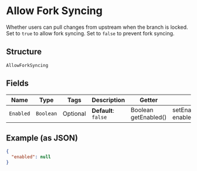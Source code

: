 
# Allow Fork Syncing

Whether users can pull changes from upstream when the branch is locked. Set to `true` to allow fork syncing. Set to `false` to prevent fork syncing.

## Structure

`AllowForkSyncing`

## Fields

| Name | Type | Tags | Description | Getter | Setter |
|  --- | --- | --- | --- | --- | --- |
| `Enabled` | `Boolean` | Optional | **Default**: `false` | Boolean getEnabled() | setEnabled(Boolean enabled) |

## Example (as JSON)

```json
{
  "enabled": null
}
```

